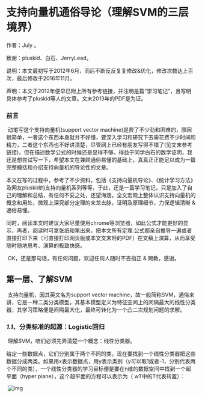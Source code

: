 # 支持向量机通俗导论（理解SVM的三层境界）

作者：July 。

致谢：pluskid、白石、JerryLead。

说明：本文最初写于2012年6月，而后不断反反复复修改&优化，修改次数达上百次，最后修改于2016年11月。

声明：本文于2012年便早已附上所有参考链接，并注明是篇“学习笔记”，且写明具体参考了pluskid等人的文章。文末2013年的PDF是为证。

### 前言

​    动笔写这个支持向量机(support vector machine)是费了不少劲和困难的，原因很简单，一者这个东西本身就并不好懂，要深入学习和研究下去需花费不少时间和精力，二者这个东西也不好讲清楚，尽管网上已经有朋友写得不错了(见文末参考链接)，但在描述数学公式的时候还是显得不够。得益于同学白石的数学证明，我还是想尝试写一下，希望本文在兼顾通俗易懂的基础上，真真正正能足以成为一篇完整概括和介绍支持向量机的导论性的文章。

​    本文在写的过程中，参考了不少资料，包括《支持向量机导论》、《统计学习方法》及网友pluskid的支持向量机系列等等，于此，还是一篇学习笔记，只是加入了自己的理解和总结，有任何不妥之处，还望海涵。全文宏观上整体认识支持向量机的概念和用处，微观上深究部分定理的来龙去脉，证明及原理细节，力保逻辑清晰 & 通俗易懂。

​    同时，阅读本文时建议大家尽量使用chrome等浏览器，如此公式才能更好的显示，再者，阅读时可拿张纸和笔出来，把本文所有定理.公式都亲自推导一遍或者直接打印下来（可直接打印网页版或本文文末附的PDF）在文稿上演算，从而享受随时随地思考、演算的极致快感。

​    OK，还是那句话，有任何问题，欢迎任何人随时不吝指正 & 赐教，感谢。

## 第一层、了解SVM

​    支持向量机，因其英文名为support vector machine，故一般简称SVM，通俗来讲，它是一种二类分类模型，其基本模型定义为特征空间上的间隔最大的线性分类器，其学习策略便是间隔最大化，最终可转化为一个凸二次规划问题的求解。

### *1.1*、分类标准的起源：Logistic回归

​    理解SVM，咱们必须先弄清楚一个概念：线性分类器。

​    给定一些数据点，它们分别属于两个不同的类，现在要找到一个线性分类器把这些数据分成两类。如果用x表示数据点，用y表示类别（y可以取1或者-1，分别代表两个不同的类），一个线性分类器的学习目标便是要在n维的数据空间中找到一个超平面（hyper plane），这个超平面的方程可以表示为（ wT中的T代表转置）：

​                                                           ![img](http://img.blog.csdn.net/20131107201104906)